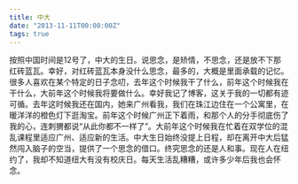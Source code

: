 ```yaml
---
title: 中大
date: "2013-11-11T00:00:00Z"
tags: true
---
```


按照中国时间是12号了，中大的生日。说思念，是矫情，不思念，还是放不下那红砖蓝瓦。幸好，对红砖蓝瓦本身没什么思念，最多的，大概是里面承载的记忆。很多人喜欢在某个特定的日子念叨，去年这个时候我干了什么，前年这个时候我在干什么，大前年这个时候我将要做什么。幸好我记了博客，这关于我的一切都有迹可循。去年这时候我还在国内，她来广州看我，我们在珠江边住在一个公寓里，在暖洋洋的橙色灯下逛淘宝。前年这个时候广州正下着雨，和那个人的分手彻底伤了我的心，连刺猬都说“从此你都不一样了”。大前年这个时候我在忙着在双学位的混乱课程里适应广州、适应新的生活。中大生日始终没提上日程，却在离开中大后猛然闯入脑子的空当，提供了一个思念的借口。终究思念的还是人和事。现在人在纽约了，我却不知道纽大有没有校庆日。每天生活乱糟糟，或许多少年后我也会怀念。